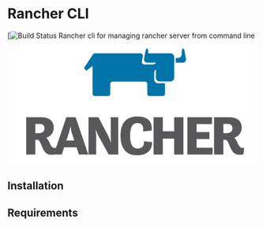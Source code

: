 # Rancher CLI

[![Build Status]()
Rancher cli for managing rancher server from command line
![Alt text](/rancher.png?raw=true "Rancher Logo")

## Installation

## Requirements

